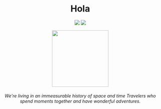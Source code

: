 
<div align=center><h1>Hola</h1></div>

<div align=center>
<img src="https://img.shields.io/badge/Seoul-000000?style=for-the-badge&logo=42&logoColor=white">
 <img src="https://img.shields.io/badge/-000000?style=for-the-badge&logo=Habr&logoColor=white">
  <p>
  <img height="180em" src="https://github-readme-stats.vercel.app/api/top-langs/?username=kono-kawawa&layout=compact&bg_color=10,e96443,904e95&title_color=fff&text_color=fff">
 <!--  <img height="180em" src="https://github-readme-stats.vercel.app/api?username=kono-kawawa&show_icons=true&theme=transparent"> -->
</p>
</div>
<div align=center><h6>We're living in an immeasurable history of space and time Travelers who spend moments together and have wonderful adventures.</h6></div>
<!--
**kono-kawawa/kono-kawawa** is a ✨ _special_ ✨ repository because its `README.md` (this file) appears on your GitHub profile.

Here are some ideas to get you started:

- 🔭 I’m currently working on ...
- 🌱 I’m currently learning ...
- 👯 I’m looking to collaborate on ...
- 🤔 I’m looking for help with ...
- 💬 Ask me about ...
- 📫 How to reach me: ...
- 😄 Pronouns: ...
- ⚡ Fun fact: ...
-->

